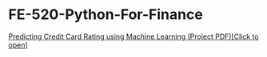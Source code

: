 # FE-520-Python-For-Finance

[Predicting Credit Card Rating using Machine Learning (Project PDF)[Click to open]](https://github.com/parthxparab/FE-520-Python-For-Finance/blob/master/Project/FE520.pdf)
